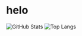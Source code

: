 # helo
![GitHub Stats](https://github-readme-stats.vercel.app/api?username=2Epik4u&theme=dark&show_icons=true)
![Top Langs](https://github-readme-stats.vercel.app/api/top-langs/?username=2Epik4u&theme=dark)
